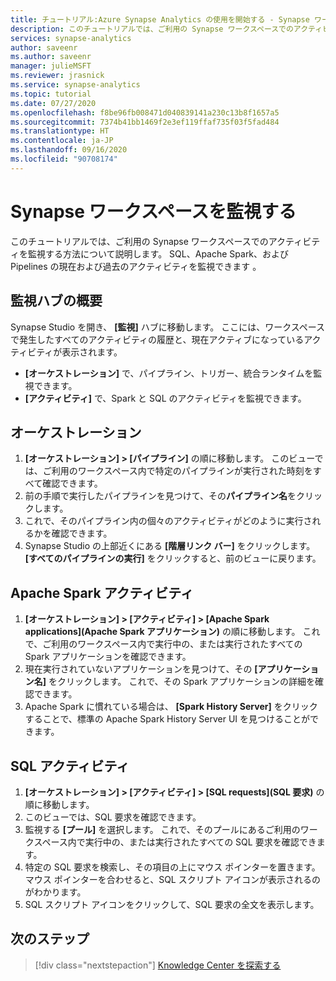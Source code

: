 ```yaml
---
title: チュートリアル:Azure Synapse Analytics の使用を開始する - Synapse ワークスペースを監視する
description: このチュートリアルでは、ご利用の Synapse ワークスペースでのアクティビティを監視する方法について説明します。
services: synapse-analytics
author: saveenr
ms.author: saveenr
manager: julieMSFT
ms.reviewer: jrasnick
ms.service: synapse-analytics
ms.topic: tutorial
ms.date: 07/27/2020
ms.openlocfilehash: f8be96fb008471d040839141a230c13b8f1657a5
ms.sourcegitcommit: 7374b41bb1469f2e3ef119ffaf735f03f5fad484
ms.translationtype: HT
ms.contentlocale: ja-JP
ms.lasthandoff: 09/16/2020
ms.locfileid: "90708174"
---
```

# <a name="monitor-your-synapse-workspace"></a>Synapse ワークスペースを監視する

このチュートリアルでは、ご利用の Synapse ワークスペースでのアクティビティを監視する方法について説明します。 SQL、Apache Spark、および Pipelines の現在および過去のアクティビティを監視できます 。 

## <a name="introduction-to-the-monitor-hub"></a>監視ハブの概要

Synapse Studio を開き、 **[監視]** ハブに移動します。 ここには、ワークスペースで発生したすべてのアクティビティの履歴と、現在アクティブになっているアクティビティが表示されます。 

* **[オーケストレーション]** で、パイプライン、トリガー、統合ランタイムを監視できます。
* **[アクティビティ]** で、Spark と SQL のアクティビティを監視できます。 

## <a name="orchestration"></a>オーケストレーション

1. **[オーケストレーション] > [パイプライン]** の順に移動します。 このビューでは、ご利用のワークスペース内で特定のパイプラインが実行された時刻をすべて確認できます。 
1. 前の手順で実行したパイプラインを見つけて、その**パイプライン名**をクリックします。
1. これで、そのパイプライン内の個々のアクティビティがどのように実行されるかを確認できます。
1. Synapse Studio の上部近くにある **[階層リンク バー]** をクリックします。 **[すべてのパイプラインの実行]** をクリックすると、前のビューに戻ります。

## <a name="apache-spark-activities"></a>Apache Spark アクティビティ

1. **[オーケストレーション] > [アクティビティ] > [Apache Spark applications]\(Apache Spark アプリケーション\)** の順に移動します。 これで、ご利用のワークスペース内で実行中の、または実行されたすべての Spark アプリケーションを確認できます。
1. 現在実行されていないアプリケーションを見つけて、その **[アプリケーション名]** をクリックします。 これで、その Spark アプリケーションの詳細を確認できます。
1. Apache Spark に慣れている場合は、 **[Spark History Server]** をクリックすることで、標準の Apache Spark History Server UI を見つけることができます。

## <a name="sql-activities"></a>SQL アクティビティ

1. **[オーケストレーション] > [アクティビティ] > [SQL requests]\(SQL 要求\)** の順に移動します。
1. このビューでは、SQL 要求を確認できます。
1. 監視する **[プール]** を選択します。 これで、そのプールにあるご利用のワークスペース内で実行中の、または実行されたすべての SQL 要求を確認できます。
1. 特定の SQL 要求を検索し、その項目の上にマウス ポインターを置きます。 マウス ポインターを合わせると、SQL スクリプト アイコンが表示されるのがわかります。
1. SQL スクリプト アイコンをクリックして、SQL 要求の全文を表示します。

## <a name="next-steps"></a>次のステップ

> [!div class="nextstepaction"]
> [Knowledge Center を探索する](get-started-knowledge-center.md)
